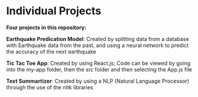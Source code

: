 # Individual Projects
 
**Four projects in this repository:**

**Earthquake Predication Model**: Created by splitting data from a database with Earthquake data from the past, and using a neural network to predict the accuracy of the next earthquake

**Tic Tac Toe App**: Created by using React.js; Code can be viewed by going into the my-app folder, then the src folder and then selecting the App.js file

**Text Summartizer**: Created by using a NLP (Natural Language Processor) through the use of the nltk libraries
